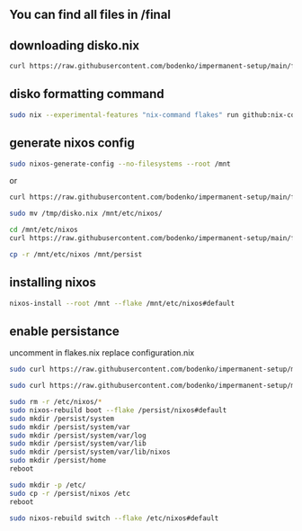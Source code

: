 ## You can find all files in /final

## downloading disko.nix
```bash
curl https://raw.githubusercontent.com/bodenko/impermanent-setup/main/final/disko.nix -o /tmp/disko.nix
```
## disko formatting command
```bash
sudo nix --experimental-features "nix-command flakes" run github:nix-community/disko -- --mode disko /tmp/disko.nix --arg device '"/dev/nvme0n1"'
```
## generate nixos config
```bash
sudo nixos-generate-config --no-filesystems --root /mnt
```
or
```bash
curl https://raw.githubusercontent.com/bodenko/impermanent-setup/main/final/configuration-inital.nix -o configuration.nix
```
```bash
sudo mv /tmp/disko.nix /mnt/etc/nixos/
```
```bash
cd /mnt/etc/nixos
curl https://raw.githubusercontent.com/bodenko/impermanent-setup/main/final/flake.nix -o flake.nix
```
```bash
cp -r /mnt/etc/nixos /mnt/persist
```
## installing nixos
```bash
nixos-install --root /mnt --flake /mnt/etc/nixos#default
```
## enable persistance
uncomment in flakes.nix
replace configuration.nix
```bash
sudo curl https://raw.githubusercontent.com/bodenko/impermanent-setup/main/final/configuration.nix -o configuration.nix
```
```bash
sudo curl https://raw.githubusercontent.com/bodenko/impermanent-setup/main/final/home.nix -o home.nix
```

```bash
sudo rm -r /etc/nixos/*
sudo nixos-rebuild boot --flake /persist/nixos#default
sudo mkdir /persist/system
sudo mkdir /persist/system/var
sudo mkdir /persist/system/var/log
sudo mkdir /persist/system/var/lib
sudo mkdir /persist/system/var/lib/nixos
sudo mkdir /persist/home
reboot
```

```bash
sudo mkdir -p /etc/
sudo cp -r /persist/nixos /etc
reboot
```


```bash
sudo nixos-rebuild switch --flake /etc/nixos#default
```
